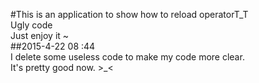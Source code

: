 #This is an application to show how to reload operatorT_T  
Ugly code  
Just enjoy it ~  
##2015-4-22 08 :44  
I delete some useless code to make my code more clear.  
It's pretty good now. >_<  


